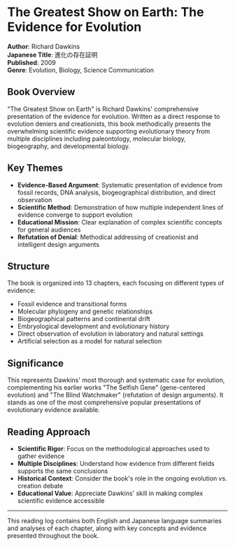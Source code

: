 # The Greatest Show on Earth: The Evidence for Evolution

**Author**: Richard Dawkins  
**Japanese Title**: 進化の存在証明  
**Published**: 2009  
**Genre**: Evolution, Biology, Science Communication

## Book Overview

"The Greatest Show on Earth" is Richard Dawkins' comprehensive presentation of the evidence for evolution. Written as a direct response to evolution deniers and creationists, this book methodically presents the overwhelming scientific evidence supporting evolutionary theory from multiple disciplines including paleontology, molecular biology, biogeography, and developmental biology.

## Key Themes

- **Evidence-Based Argument**: Systematic presentation of evidence from fossil records, DNA analysis, biogeographical distribution, and direct observation
- **Scientific Method**: Demonstration of how multiple independent lines of evidence converge to support evolution
- **Educational Mission**: Clear explanation of complex scientific concepts for general audiences
- **Refutation of Denial**: Methodical addressing of creationist and intelligent design arguments

## Structure

The book is organized into 13 chapters, each focusing on different types of evidence:
- Fossil evidence and transitional forms
- Molecular phylogeny and genetic relationships
- Biogeographical patterns and continental drift
- Embryological development and evolutionary history
- Direct observation of evolution in laboratory and natural settings
- Artificial selection as a model for natural selection

## Significance

This represents Dawkins' most thorough and systematic case for evolution, complementing his earlier works "The Selfish Gene" (gene-centered evolution) and "The Blind Watchmaker" (refutation of design arguments). It stands as one of the most comprehensive popular presentations of evolutionary evidence available.

## Reading Approach

- **Scientific Rigor**: Focus on the methodological approaches used to gather evidence
- **Multiple Disciplines**: Understand how evidence from different fields supports the same conclusions
- **Historical Context**: Consider the book's role in the ongoing evolution vs. creation debate
- **Educational Value**: Appreciate Dawkins' skill in making complex scientific evidence accessible

---

This reading log contains both English and Japanese language summaries and analyses of each chapter, along with key concepts and evidence presented throughout the book.